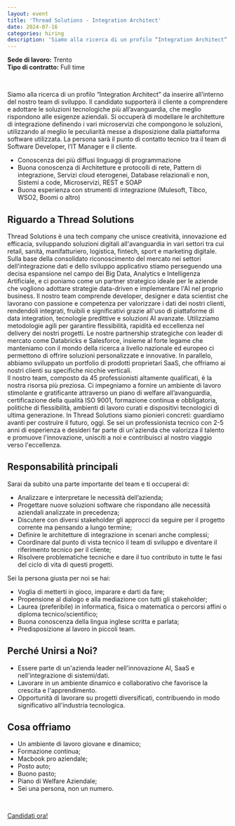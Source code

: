 ```yaml
---
layout: event
title: 'Thread Solutions - Integration Architect'
date: 2024-07-16
categories: hiring
description: 'Siamo alla ricerca di un profilo “Integration Architect” da inserire all\’interno del nostro team di sviluppo. Il candidato supporterà il cliente a comprendere e adottare le soluzioni tecnologiche più all\’avanguardia, che meglio rispondono alle esigenze aziendali.'
---
```


**Sede di lavoro:** Trento<br>
**Tipo di contratto:** Full time

<br>

Siamo alla ricerca di un profilo “Integration Architect” da inserire all’interno del nostro team di sviluppo. Il candidato supporterà il cliente a comprendere e adottare le soluzioni tecnologiche più all’avanguardia, che meglio rispondono alle esigenze aziendali.
Si occuperà di modellare le architetture di integrazione  definendo i vari microservizi che compongono le soluzioni, utilizzando al meglio le peculiarità messe a disposizione dalla piattaforma software utilizzata.
La persona sarà il punto di  contatto tecnico tra il team di Software Developer, l’IT Manager e il cliente.

* Conoscenza dei più diffusi linguaggi di programmazione
* Buona conoscenza di Architetture e protocolli di rete, Pattern di integrazione, Servizi cloud eterogenei, Database relazionali e non, Sistemi a code, Microservizi, REST e SOAP
* Buona esperienza con strumenti di integrazione (Mulesoft, Tibco, WSO2, Boomi o altro)


## Riguardo a Thread Solutions

Thread Solutions è una tech company che unisce creatività, innovazione ed efficacia, sviluppando soluzioni digitali all'avanguardia in vari settori tra cui retail, sanità, manifatturiero, logistica, fintech, sport e marketing digitale. Sulla base della consolidato riconoscimento del mercato nei settori dell’integrazione dati e dello sviluppo applicativo stiamo perseguendo una decisa  espansione nel campo dei Big Data, Analytics e Intelligenza Artificiale, e ci poniamo come un partner strategico ideale per le aziende che vogliono adottare strategie data-driven e implementare l'AI nel proprio business.
Il nostro team comprende developer, designer e data scientist che lavorano con passione e competenza per valorizzare i dati dei nostri clienti, rendendoli integrati, fruibili e significativi grazie all'uso di piattaforme di data integration, tecnologie predittive e soluzioni AI avanzate.
Utilizziamo metodologie agili per garantire flessibilità, rapidità ed eccellenza nel delivery dei nostri progetti. Le nostre partnership strategiche con leader di mercato come Databricks e Salesforce, insieme al forte legame che manteniamo con il mondo della ricerca a livello nazionale ed europeo ci permettono di offrire soluzioni personalizzate e innovative. In parallelo, abbiamo sviluppato un portfolio di prodotti proprietari SaaS, che offriamo ai nostri clienti su specifiche nicchie verticali.  
Il nostro team, composto da 45 professionisti altamente qualificati, è la nostra risorsa più preziosa. Ci impegniamo a fornire un ambiente di lavoro stimolante e gratificante attraverso un piano di welfare all’avanguardia, certificazione della qualità ISO 9001, formazione continua e obbligatoria, politiche di flessibilità, ambienti di lavoro curati e dispositivi tecnologici di ultima generazione.
In Thread Solutions siamo pionieri concreti: guardiamo avanti per costruire il futuro, oggi. Se sei un professionista tecnico con 2-5 anni di esperienza e desideri far parte di un'azienda che valorizza il talento e promuove l'innovazione, unisciti a noi e contribuisci al nostro viaggio verso l'eccellenza.


## Responsabilità principali

Sarai da subito una parte importante del team e ti occuperai di:

* Analizzare e interpretare le necessità dell’azienda;
* Progettare nuove soluzioni software che rispondano alle necessità aziendali analizzate in precedenza;
* Discutere con diversi stakeholder gli approcci da seguire per il progetto corrente ma pensando a lungo termine;
* Definire le architetture di integrazione in scenari anche complessi;
* Coordinare dal punto di vista tecnico il team di sviluppo e diventare il riferimento tecnico per il cliente;
* Risolvere problematiche tecniche e dare il tuo contributo in tutte le fasi del ciclo di vita di questi progetti.

Sei la persona giusta per noi se hai:

* Voglia di metterti in gioco, imparare e darti da fare;
* Propensione al dialogo e alla mediazione con tutti gli stakeholder;
* Laurea (preferibile) in informatica, fisica o matematica o percorsi affini o diploma tecnico/scientifico;
* Buona conoscenza della lingua inglese scritta e parlata;
* Predisposizione al lavoro in piccoli team.


## Perché Unirsi a Noi?

* Essere parte di un'azienda leader nell'innovazione AI, SaaS e nell'integrazione di sistemi/dati.
* Lavorare in un ambiente dinamico e collaborativo che favorisce la crescita e l'apprendimento.
* Opportunità di lavorare su progetti diversificati, contribuendo in modo significativo all'industria tecnologica.


## Cosa offriamo

* Un ambiente di lavoro giovane e dinamico;
* Formazione continua;
* Macbook pro aziendale;
* Posto auto;
* Buono pasto;
* Piano di Welfare Aziendale;
* Sei una persona, non un numero.

<br>

<a class="btn btn-primary text-white btn-lg mt-3" target="_blank" href="https://thread.solutions/posizioni-aperte/integration-architect">Candidati ora!</a>
